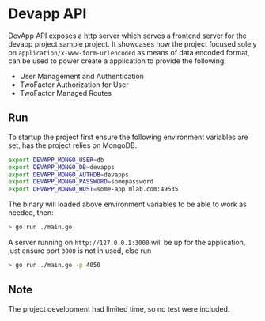 
# Devapp API
DevApp API exposes a http server which serves a frontend server for the devapp project sample project.
It showcases how the project focused solely on `application/x-www-form-urlencoded` as means of data encoded format,
can be used to power create a application to provide the following:

- User Management and Authentication
- TwoFactor Authorization for User
- TwoFactor Managed Routes

## Run

To startup the project first ensure the following environment variables are set, has the project relies on MongoDB.

```bash
export DEVAPP_MONGO_USER=db
export DEVAPP_MONGO_DB=devapps
export DEVAPP_MONGO_AUTHDB=devapps
export DEVAPP_MONGO_PASSWORD=somepassword
export DEVAPP_MONGO_HOST=some-app.mlab.com:49535
```

The binary will loaded above environment variables to be able to work as needed, then:

```bash
> go run ./main.go
```
A server running on `http://127.0.0.1:3000` will be up for the application, just ensure port `3000` is not in used,
else run

```bash
> go run ./main.go -p 4050
```

## Note
The project development had limited time, so no test were included.
